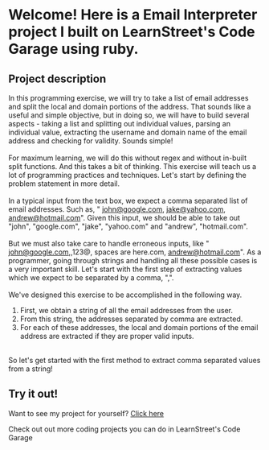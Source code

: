 
Welcome! Here is a Email Interpreter project I built on LearnStreet's Code Garage using ruby.
===============================================================================================================

Project description
-------------------------

In this programming exercise, we will try to take a list of email addresses and split the local and domain portions of the address. That sounds like a useful and simple objective, but in doing so, we will have to build several aspects - taking a list and splitting out individual values, parsing an individual value, extracting the username and domain name of the email address and checking for validity. Sounds simple!<br>
<br>
For maximum learning, we will do this without regex and without in-built split functions. And this takes a bit of thinking. This exercise will teach us a lot of programming practices and techniques. Let's start by defining the problem statement in more detail.<br>
<br>
In a typical input from the text box, we expect a comma separated list of email addresses. Such as, " john@google.com, jake@yahoo.com, andrew@hotmail.com". Given this input, we should be able to take out "john", "google.com", "jake", "yahoo.com" and "andrew", "hotmail.com".<br>
<br>
But we must also take care to handle erroneous inputs, like " john@google.com,,123@, spaces are here.com, andrew@hotmail.com". As a programmer, going through strings and handling all these possible cases is a very important skill. Let's start with the first step of extracting values which we expect to be separated by a comma, ",".<br>
<br>
We've designed this exercise to be accomplished in the following way.<br>
1) First, we obtain a string of all the email addresses from the user.<br>
2) From this string, the addresses separated by comma are extracted.<br>
3) For each of these addresses, the local and domain portions of the email address are extracted if they are proper valid inputs.<br>
<br>
So let's get started with the first method to extract comma separated values from a string!<br>

Try it out!
--------------

Want to see my project for yourself? [Click here](http://www.learnstreet.com//view_profile/51a2c84676b99c416a0001c7/project)

Check out out more coding projects you can do in LearnStreet's Code Garage
		